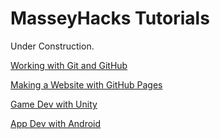 # MasseyHacks Tutorials

Under Construction.

[Working with Git and GitHub](git-github)

[Making a Website with GitHub Pages](website-github-pages)

[Game Dev with Unity](game-dev-unity)

[App Dev with Android](app-dev-android)
